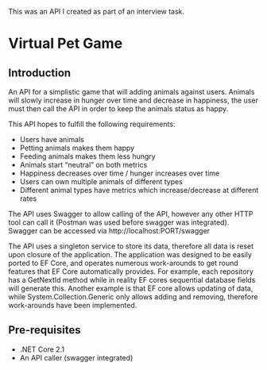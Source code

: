This was an API I created as part of an interview task.

# Virtual Pet Game

## Introduction

An API for a simplistic game that will adding animals against users. Animals will slowly increase in hunger over time and decrease in happiness, the user must then call the API in order to keep the animals status as happy.

This API hopes to fulfill the following requirements:

* Users have animals
* Petting animals makes them happy 
* Feeding animals makes them less hungry
* Animals start “neutral” on both metrics
* Happiness decreases over time / hunger increases over time
* Users can own multiple animals of different types
* Different animal types have metrics which increase/decrease at different rates

The API uses Swagger to allow calling of the API, however any other HTTP tool can call it (Postman was used before swagger was integrated). Swagger can be accessed via http://localhost:PORT/swagger

The API uses a singleton service to store its data, therefore all data is reset upon closure of the application. The application was designed to be easily ported to EF Core, and operates numerous work-arounds to get round features that EF Core automatically provides. For example, each repository has a GetNextId method while in reality EF cores sequential database fields will generate this. Another example is that EF core allows updating of data, while System.Collection.Generic only allows adding and removing, therefore work-arounds have been implemented.

## Pre-requisites

* .NET Core 2.1
* An API caller (swagger integrated)
